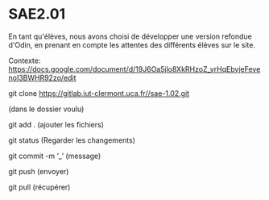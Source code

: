 # SAE2.01

En tant qu'élèves, nous avons choisi de développer une version refondue d'Odin, en prenant en compte les attentes des différents élèves sur le site.

Contexte:
https://docs.google.com/document/d/19J6Oa5jlo8XkRHzoZ_vrHqEbvjeFevenoI3BWHR92zo/edit

git clone https://gitlab.iut-clermont.uca.fr//sae-1.02.git

(dans le dossier voulu)

git add .  (ajouter les fichiers)

git status (Regarder les changements)

git commit -m ‘_’  (message)

git push (envoyer)

git pull  (récupérer)
